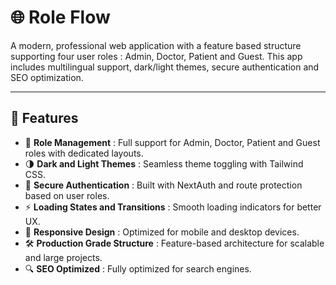# 🌐 Role Flow

A modern, professional web application with a feature based structure supporting four user roles : Admin, Doctor, Patient and Guest. This app includes multilingual support, dark/light themes, secure authentication and SEO optimization.

---

## 🚀 Features

- 👥 **Role Management** : Full support for Admin, Doctor, Patient and Guest roles with dedicated layouts.
- 🌗 **Dark and Light Themes** : Seamless theme toggling with Tailwind CSS.
- 🔐 **Secure Authentication** : Built with NextAuth and route protection based on user roles.
- ⚡ **Loading States and Transitions** : Smooth loading indicators for better UX.
- 📱 **Responsive Design** : Optimized for mobile and desktop devices.
- 🛠️ **Production Grade Structure** : Feature-based architecture for scalable and large projects.
- 🔍 **SEO Optimized** : Fully optimized for search engines.
